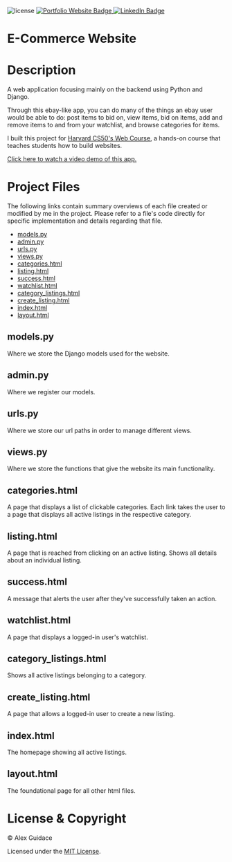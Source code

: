 ![license](https://img.shields.io/badge/license-MIT-brightgreen?style=flat-square)
<a href="https://alexguidace.github.io/">
    <img alt="Portfolio Website Badge" src="https://img.shields.io/badge/Portfolio-alexguidace.github.io-brightgreen?style=flat-square">
</a>
<a href="https://www.linkedin.com/in/alexguidace">
    <img alt="LinkedIn Badge" src="https://img.shields.io/badge/LinkedIn-Alex_Guidace-brightgreen?logo=linkedin&logoColor=blue&style=flat-square">
</a>

# **E-Commerce Website**

# Description
A web application focusing mainly on the backend using Python and Django.

Through this ebay-like app, you can do many of the things an ebay user would be able to do: post items to bid on, view items, bid on items, add and remove items to and from your watchlist, and browse categories for items.

I built this project for [Harvard CS50's Web Course](https://cs50.harvard.edu/web/2020/), a hands-on course that teaches students how to build websites.

[Click here to watch a video demo of this app.](https://www.youtube.com/watch?v=IGk8WadB1Gs)
#

# Project Files
The following links contain summary overviews of each file created or modified by me in the project. Please refer to a file's code directly for specific implementation and details regarding that file.

* [models.py](#models.py)
* [admin.py](#admin.py)
* [urls.py](#urls.py)
* [views.py](#views.py)
* [categories.html](#categories.html)
* [listing.html](#listing.html)
* [success.html](#success.html)
* [watchlist.html](#watchlist.html)
* [category_listings.html](#category_listings.html)
* [create_listing.html](#create_listing.html)
* [index.html](#index.html)
* [layout.html](#layout.html)

## models.py
Where we store the Django models used for the website.

## admin.py
Where we register our models.

## urls.py
Where we store our url paths in order to manage different views.

## views.py
Where we store the functions that give the website its main functionality.

## categories.html
A page that displays a list of clickable categories. Each link takes the user to a page
that displays all active listings in the respective category.

## listing.html
A page that is reached from clicking on an active listing. Shows all details about an
individual listing.

## success.html
A message that alerts the user after they've successfully taken an action.

## watchlist.html
A page that displays a logged-in user's watchlist.

## category_listings.html
Shows all active listings belonging to a category.

## create_listing.html
A page that allows a logged-in user to create a new listing.

## index.html
The homepage showing all active listings.

## layout.html
The foundational page for all other html files.

# License & Copyright
© Alex Guidace

Licensed under the [MIT License](License).
